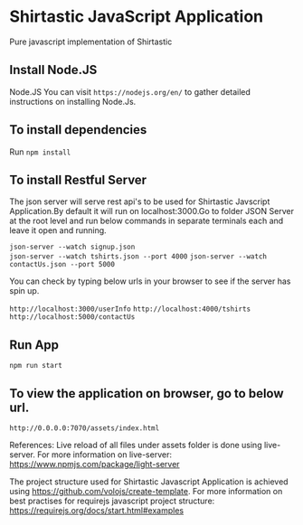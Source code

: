 # Shirtastic JavaScript Application
Pure javascript implementation of Shirtastic

## Install Node.JS

Node.JS
You can visit `https://nodejs.org/en/` to gather detailed instructions on installing Node.Js.


## To install dependencies

Run `npm install`

## To install Restful Server

The json server will serve rest api's to be used for Shirtastic Javscript Application.By default it will run on
localhost:3000.Go to folder JSON Server at the root level and run below commands in separate terminals each and leave it open and running.

`json-server --watch signup.json`  
`json-server --watch tshirts.json --port 4000`
`json-server --watch contactUs.json --port 5000`

 You can check by typing below urls in your browser to see if the server has spin up.

 `http://localhost:3000/userInfo`
 `http://localhost:4000/tshirts`
 `http://localhost:5000/contactUs`


 ## Run App

 `npm run start`

 ## To view the application on browser, go to below url.

 `http://0.0.0.0:7070/assets/index.html`


References: 
Live reload of all files under assets folder is done using live-server.
For more information on live-server: https://www.npmjs.com/package/light-server

The project structure used for Shirtastic Javascript Application is achieved using https://github.com/volojs/create-template.
For more information on best practises for requirejs javascript project structure: https://requirejs.org/docs/start.html#examples
